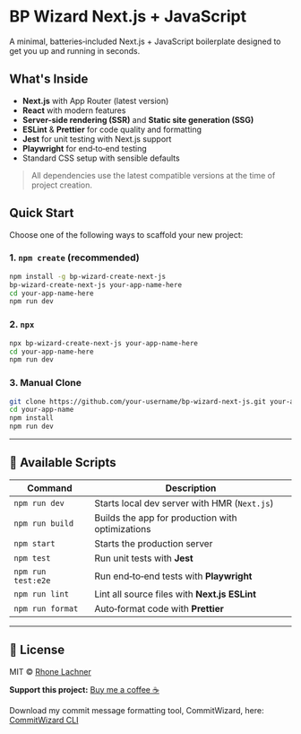 <!-- 🧙‍♂️💬 This entire README can be customized to your liking! -->

# BP Wizard Next.js + JavaScript

A minimal, batteries‑included Next.js + JavaScript boilerplate designed to get you up and running in seconds.

## What's Inside

- **Next.js** with App Router (latest version)
- **React** with modern features
- **Server-side rendering (SSR)** and **Static site generation (SSG)**
- **ESLint** & **Prettier** for code quality and formatting
- **Jest** for unit testing with Next.js support
- **Playwright** for end‑to‑end testing
- Standard CSS setup with sensible defaults

> All dependencies use the latest compatible versions at the time of project creation.

## Quick Start

Choose one of the following ways to scaffold your new project:

### 1. `npm create` (recommended)

```bash
npm install -g bp-wizard-create-next-js
bp-wizard-create-next-js your-app-name-here
cd your-app-name-here
npm run dev
```

### 2. `npx`

```bash
npx bp-wizard-create-next-js your-app-name-here
cd your-app-name-here
npm run dev
```

### 3. Manual Clone

```bash
git clone https://github.com/your-username/bp-wizard-next-js.git your-app-name-here
cd your-app-name
npm install
npm run dev
```

---

## 📖 Available Scripts

| Command            | Description                                      |
| ------------------ | ------------------------------------------------ |
| `npm run dev`      | Starts local dev server with HMR (`Next.js`)     |
| `npm run build`    | Builds the app for production with optimizations |
| `npm start`        | Starts the production server                     |
| `npm test`         | Run unit tests with **Jest**                     |
| `npm run test:e2e` | Run end‑to‑end tests with **Playwright**         |
| `npm run lint`     | Lint all source files with **Next.js ESLint**    |
| `npm run format`   | Auto‑format code with **Prettier**               |

---

## 📝 License

MIT © [Rhone Lachner](https://github.com/rhonelachner)

**Support this project:** [Buy me a coffee ☕️](https://coff.ee/rhone)

Download my commit message formatting tool, CommitWizard, here: [CommitWizard CLI](https://www.npmjs.com/package/commitwizard-cli)
